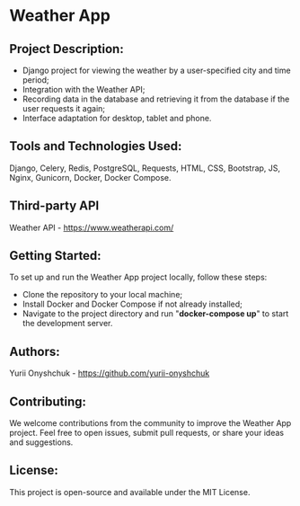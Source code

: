 # Weather App

## Project Description:
- Django project for viewing the weather by a user-specified city and time period;
- Integration with the Weather API;
- Recording data in the database and retrieving it from the database if the user requests it again;
- Interface adaptation for desktop, tablet and phone.

## Tools and Technologies Used: 
Django, Celery, Redis, PostgreSQL, Requests, HTML, CSS, Bootstrap, JS, Nginx, Gunicorn, Docker, Docker Compose.

## Third-party API
Weather API - https://www.weatherapi.com/

## Getting Started:
To set up and run the Weather App project locally, follow these steps:
- Clone the repository to your local machine;
- Install Docker and Docker Compose if not already installed;
- Navigate to the project directory and run "**docker-compose up**" to start the development server.

## Authors:
Yurii Onyshchuk - https://github.com/yurii-onyshchuk

## Contributing:
We welcome contributions from the community to improve the Weather App project. 
Feel free to open issues, submit pull requests, or share your ideas and suggestions.

## License:
This project is open-source and available under the MIT License.